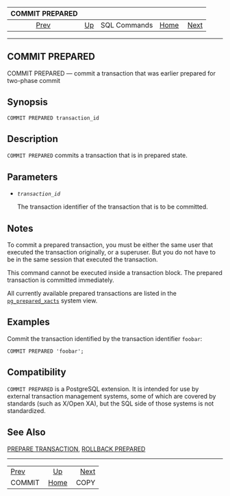 <!--?xml version="1.0" encoding="UTF-8" standalone="no"?-->

|          COMMIT PREPARED          |                                        |              |                                                       |                               |
| :-------------------------------: | :------------------------------------- | :----------: | ----------------------------------------------------: | ----------------------------: |
| [Prev](sql-commit.html "COMMIT")  | [Up](sql-commands.html "SQL Commands") | SQL Commands | [Home](index.html "PostgreSQL 17devel Documentation") |  [Next](sql-copy.html "COPY") |

***

## COMMIT PREPARED

COMMIT PREPARED — commit a transaction that was earlier prepared for two-phase commit

## Synopsis

    COMMIT PREPARED transaction_id

## Description

`COMMIT PREPARED` commits a transaction that is in prepared state.

## Parameters

* *`transaction_id`*

    The transaction identifier of the transaction that is to be committed.

## Notes

To commit a prepared transaction, you must be either the same user that executed the transaction originally, or a superuser. But you do not have to be in the same session that executed the transaction.

This command cannot be executed inside a transaction block. The prepared transaction is committed immediately.

All currently available prepared transactions are listed in the [`pg_prepared_xacts`](view-pg-prepared-xacts.html "54.16. pg_prepared_xacts") system view.

## Examples

Commit the transaction identified by the transaction identifier `foobar`:

    COMMIT PREPARED 'foobar';

## Compatibility

`COMMIT PREPARED` is a PostgreSQL extension. It is intended for use by external transaction management systems, some of which are covered by standards (such as X/Open XA), but the SQL side of those systems is not standardized.

## See Also

[PREPARE TRANSACTION](sql-prepare-transaction.html "PREPARE TRANSACTION"), [ROLLBACK PREPARED](sql-rollback-prepared.html "ROLLBACK PREPARED")

***

|                                   |                                                       |                               |
| :-------------------------------- | :---------------------------------------------------: | ----------------------------: |
| [Prev](sql-commit.html "COMMIT")  |         [Up](sql-commands.html "SQL Commands")        |  [Next](sql-copy.html "COPY") |
| COMMIT                            | [Home](index.html "PostgreSQL 17devel Documentation") |                          COPY |
